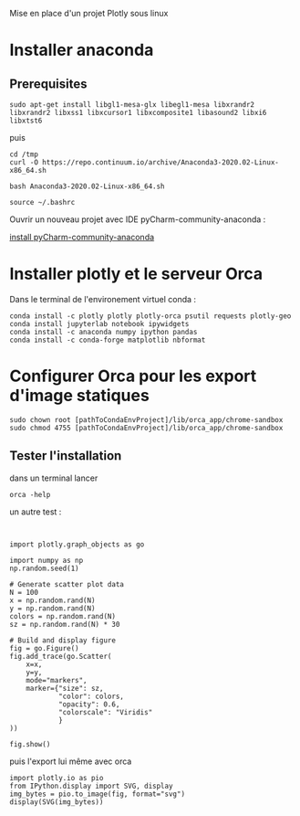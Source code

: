 
Mise en place d'un projet Plotly sous linux
# Installer anaconda

## Prerequisites
```
sudo apt-get install libgl1-mesa-glx libegl1-mesa libxrandr2 libxrandr2 libxss1 libxcursor1 libxcomposite1 libasound2 libxi6 libxtst6
```
puis
```
cd /tmp
curl -O https://repo.continuum.io/archive/Anaconda3-2020.02-Linux-x86_64.sh

bash Anaconda3-2020.02-Linux-x86_64.sh

source ~/.bashrc
```

Ouvrir un nouveau projet avec  IDE pyCharm-community-anaconda :

[install pyCharm-community-anaconda ](https://download-cf.jetbrains.com/python/pycharm-community-anaconda-2019.3.3.tar.gz)


# Installer plotly et le serveur Orca
Dans le terminal de l'environement virtuel conda :

```
conda install -c plotly plotly plotly-orca psutil requests plotly-geo
conda install jupyterlab notebook ipywidgets
conda install -c anaconda numpy ipython pandas
conda install -c conda-forge matplotlib nbformat
```

# Configurer Orca pour les export d'image statiques

```
sudo chown root [pathToCondaEnvProject]/lib/orca_app/chrome-sandbox
sudo chmod 4755 [pathToCondaEnvProject]/lib/orca_app/chrome-sandbox
```

## Tester l'installation

dans un terminal lancer
```
orca -help
```
un autre test :

```


import plotly.graph_objects as go

import numpy as np
np.random.seed(1)

# Generate scatter plot data
N = 100
x = np.random.rand(N)
y = np.random.rand(N)
colors = np.random.rand(N)
sz = np.random.rand(N) * 30

# Build and display figure
fig = go.Figure()
fig.add_trace(go.Scatter(
    x=x,
    y=y,
    mode="markers",
    marker={"size": sz,
            "color": colors,
            "opacity": 0.6,
            "colorscale": "Viridis"
            }
))

fig.show()

```

puis l'export lui même avec orca

```
import plotly.io as pio
from IPython.display import SVG, display
img_bytes = pio.to_image(fig, format="svg")
display(SVG(img_bytes))
```
